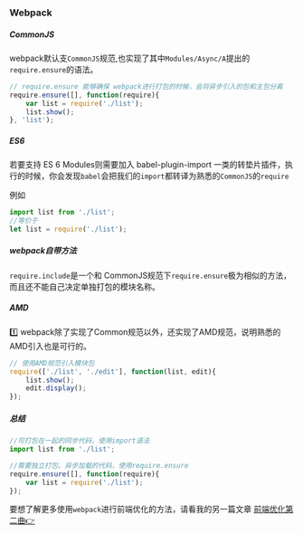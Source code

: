 ### Webpack

##### CommonJS
webpack默认支`CommonJS`规范,也实现了其中`Modules/Async/A`提出的`require.ensure`的语法。
```js
// require.ensure 能够确保 webpack进行打包的时候，会将异步引入的包和主包分离
require.ensure([], function(require){
    var list = require('./list');
    list.show();
}, 'list');
```
##### ES6 
若要支持 ES 6 Modules则需要加入 babel-plugin-import 一类的转垫片插件，执行的时候，你会发现`babel`会把我们的`import`都转译为熟悉的`CommonJS`的`require`  

例如 
```js
import list from './list';
//等价于 
let list = require('./list');
```

##### webpack自带方法
`require.include`是一个和 CommonJS规范下`require.ensure`极为相似的方法，而且还不能自己决定单独打包的模块名称。


##### AMD
1️⃣ webpack除了实现了Common规范以外，还实现了AMD规范，说明熟悉的AMD引入也是可行的。  
```js
// 使用AMD规范引入模块包
require(['./list', './edit'], function(list, edit){
    list.show();
    edit.display();
});
```

##### 总结 
```js
//可打包在一起的同步代码，使用import语法
import list from './list';

//需要独立打包、异步加载的代码，使用require.ensure
require.ensure([], function(require){
    var list = require('./list');
});
```
要想了解更多使用`webpack`进行前端优化的方法，请看我的另一篇文章 [前端优化第二曲👉](/browser/front_end_optimize.md)  